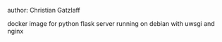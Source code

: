 author: Christian Gatzlaff

docker image for python flask server running on debian with uwsgi and nginx